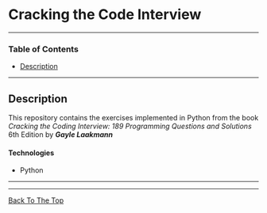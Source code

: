 # Cracking the Code Interview 

---

### Table of Contents

- [Description](#description)

---

## Description

This repository contains the exercises implemented in Python from the book  *Cracking the Coding Interview: 189 Programming Questions and Solutions* 6th Edition by **_Gayle Laakmann_**

#### Technologies

- Python

---

---
[Back To The Top](#read-me-template)
